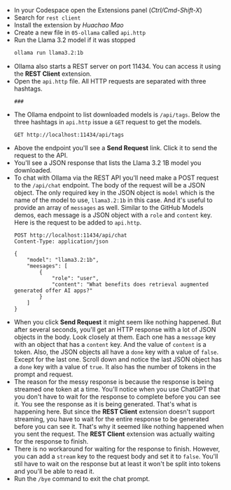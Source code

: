 * In your Codespace open the Extensions panel (*Ctrl/Cmd-Shift-X*)
* Search for `rest client`
* Install the extension by *Huachao Mao*
* Create a new file in `05-ollama` called `api.http`
* Run the Llama 3.2 model if it was stopped
    ```bash
    ollama run llama3.2:1b
    ```
* Ollama also starts a REST server on port 11434.  You can access it using the **REST Client** extension.
* Open the `api.http` file.  All HTTP requests are separated with three hashtags.
    ```
    ###
    ```
* The Ollama endpoint to list downloaded models is `/api/tags`.  Below the three hashtags in `api.http` issue a `GET` request to get the models.
    ```
    GET http://localhost:11434/api/tags
    ```
* Above the endpoint you'll see a **Send Request** link.  Click it to send the request to the API.
* You'll see a JSON response that lists the Llama 3.2 1B model you downloaded.
* To chat with Ollama via the REST API you'll need make a POST request to the `/api/chat` endpoint.  The body of the request will be a JSON object.  The only required key in the JSON object is `model` which is the name of the model to use, `llama3.2:1b` in this case.  And it's useful to provide an array of `messages` as well.  Similar to the GitHub Models demos, each message is a JSON object with a `role` and `content` key.  Here is the request to be added to `api.http`.
    ```
    POST http://localhost:11434/api/chat
    Content-Type: application/json

    {
        "model": "llama3.2:1b",
        "meesages": [
            {
                "role": "user",
                "content": "What benefits does retrieval augmented generated offer AI apps?"
            }
        ]
    }
    ```
* When you click **Send Request** it might seem like nothing happened.  But after several seconds, you'll get an HTTP response with a lot of JSON objects in the body.  Look closely at them.  Each one has a `message` key with an object that has a `content` key.  And the value of `content` is a token.  Also, the JSON objects all have a `done` key with a value of `false`.  Except for the last one.  Scroll down and notice the last JSON object has a `done` key with a value of `true`.  It also has the number of tokens in the prompt and request.
* The reason for the messy response is because the response is being streamed one token at a time.  You'll notice when you use ChatGPT that you don't have to wait for the response to complete before you can see it.  You see the response as it is being generated.  That's what is happening here.  But since the **REST Client** extension doesn't support streaming, you have to wait for the entire response to be generated before you can see it.  That's why it seemed like nothing happened when you sent the request.  The **REST Client** extension was actually waiting for the response to finish.
* There is no workaround for waiting for the response to finish.  However, you can add a `stream` key to the request body and set it to `false`.  You'll stil have to wait on the response but at least it won't be split into tokens and you'll be able to read it.
* Run the `/bye` command to exit the chat prompt.